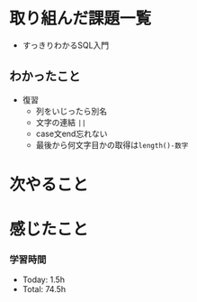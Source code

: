 # 取り組んだ課題一覧
- すっきりわかるSQL入門
## わかったこと

- 復習
  - 列をいじったら別名
  - 文字の連結 `||`
  - case文end忘れない
  - 最後から何文字目かの取得は`length()-数字`


# 次やること

# 感じたこと



### 学習時間
- Today: 1.5h 
- Total: 74.5h